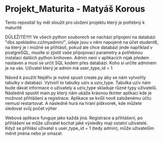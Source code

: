 # Projekt_Maturita - Matyáš Korous
Tento repositář by měl sloužit pro uložení projektu který je potřebný k maturitě

DŮLEŽITÉ!!!!! 
  Ve všech python souborech se nachází připojení na databázi "dbs.spskladno.cz/myadmin/", údaje jsou v něm napojené na účet student8, na který je i možné se přihlásit, pokud ale chce databázi jinde například v postgreSQL, musíte si zjistit vaše připojovací parametry a potřebnou instalaci dalších python knihoven.
  Admin není v aplikacích nijak předem nastaven a musí se určit SQL kodem přes databázi. Koho si určíte adminem je na vás. Uživatel který je admin má user_type_id = 1

Návod k použití 
  Nejdřív je nutné spusit create.py aby se nám vytvořily tabulky v databázi. Vytvoří to tabulky uziv a uziv_type. Tabulka uziv nám bude dávat informace o uživately a uziv_type skladuje různé typy uživatelů.
  Následně spustit main.py který nám ukáže krásnou tkinter aplikaci kde je možnost přihlášení a registrace. Aplikace se kvůli nově založenému účtu nemusí restartovat.
  A následně hurá na hraní piškvorek, kde můžete sledovat svůj počet výher

  Webová aplikace funguje jako každá jiná.
  Registrace a přihlášení, po přihlášení se může uživatel kochat jaké výsledky mají ostatní uživatelé. Když se přihlásí uživatel s user_type_id = 1 (tedy admin), může uživatelům měnit jména nebo je smazat.
